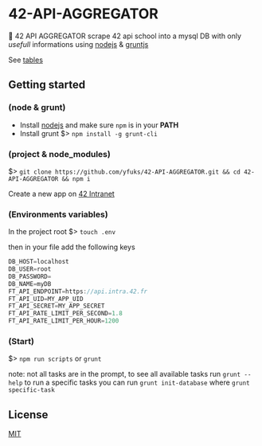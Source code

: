 # 42-API-AGGREGATOR

📡 42 API AGGREGATOR scrape 42 api school into a mysql DB with only *usefull* informations using [nodejs](https://nodejs.org/en/docs/) & [gruntjs](https://gruntjs.com/)

See [tables](https://github.com/yfuks/42-API-AGGREGATOR/wiki/Table-of-contents)

## Getting started

### (node & grunt)

- Install [nodejs](https://nodejs.org/) and make sure `npm` is in your **PATH**
- Install grunt $> `npm install -g grunt-cli`

### (project & node_modules)

$> `git clone https://github.com/yfuks/42-API-AGGREGATOR.git && cd 42-API-AGGREGATOR && npm i`

Create a new app on [42 Intranet](https://profile.intra.42.fr/oauth/applications)

### (Environments variables)
In the project root $> `touch .env`

then in your file add the following keys
```gradle
DB_HOST=localhost
DB_USER=root
DB_PASSWORD=
DB_NAME=myDB
FT_API_ENDPOINT=https://api.intra.42.fr
FT_API_UID=MY_APP_UID
FT_API_SECRET=MY_APP_SECRET
FT_API_RATE_LIMIT_PER_SECOND=1.8
FT_API_RATE_LIMIT_PER_HOUR=1200
```

### (Start)

$> `npm run scripts` or `grunt`

note: not all tasks are in the prompt, to see all available tasks run `grunt --help`
to run a specific tasks you can run `grunt init-database` where `grunt specific-task`

## License

[MIT](LICENSE.md)
